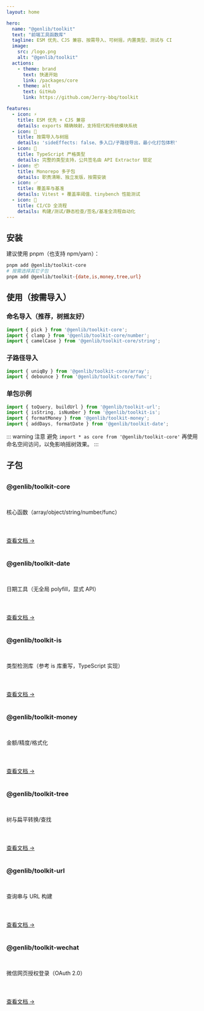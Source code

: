 ```yaml
---
layout: home

hero:
  name: "@genlib/toolkit"
  text: "前端工具函数库"
  tagline: ESM 优先、CJS 兼容、按需导入、可树摇，内置类型、测试与 CI
  image:
    src: /logo.png
    alt: "@genlib/toolkit"
  actions:
    - theme: brand
      text: 快速开始
      link: /packages/core
    - theme: alt
      text: GitHub
      link: https://github.com/Jerry-bbq/toolkit

features:
  - icon: ⚡️
    title: ESM 优先 + CJS 兼容
    details: exports 精确映射，支持现代和传统模块系统
  - icon: 🌲
    title: 按需导入与树摇
    details: 'sideEffects: false、多入口/子路径导出，最小化打包体积'
  - icon: 📘
    title: TypeScript 严格类型
    details: 完整的类型支持，公共签名由 API Extractor 锁定
  - icon: 📦
    title: Monorepo 多子包
    details: 职责清晰、独立发版，按需安装
  - icon: ✅
    title: 覆盖率与基准
    details: Vitest + 覆盖率阈值、tinybench 性能测试
  - icon: 🔄
    title: CI/CD 全流程
    details: 构建/测试/静态检查/签名/基准全流程自动化
---
```


## 安装

建议使用 pnpm（也支持 npm/yarn）：

```bash
pnpm add @genlib/toolkit-core
# 按需选择其它子包
pnpm add @genlib/toolkit-{date,is,money,tree,url}
```

## 使用（按需导入）

### 命名导入（推荐，树摇友好）

```typescript
import { pick } from '@genlib/toolkit-core';
import { clamp } from '@genlib/toolkit-core/number';
import { camelCase } from '@genlib/toolkit-core/string';
```

### 子路径导入

```typescript
import { uniqBy } from '@genlib/toolkit-core/array';
import { debounce } from '@genlib/toolkit-core/func';
```

### 单包示例

```typescript
import { toQuery, buildUrl } from '@genlib/toolkit-url';
import { isString, isNumber } from '@genlib/toolkit-is';
import { formatMoney } from '@genlib/toolkit-money';
import { addDays, formatDate } from '@genlib/toolkit-date';
```

::: warning 注意
避免 `import * as core from '@genlib/toolkit-core'` 再使用命名空间访问，以免影响摇树效果。
:::

## 子包

<div class="package-grid">

### @genlib/toolkit-core
核心函数（array/object/string/number/func）

[查看文档 →](/packages/core)

### @genlib/toolkit-date
日期工具（无全局 polyfill，显式 API）

[查看文档 →](/packages/date)

### @genlib/toolkit-is
类型检测库（参考 is 库重写，TypeScript 实现）

[查看文档 →](/packages/is)

### @genlib/toolkit-money
金额/精度/格式化

[查看文档 →](/packages/money)

### @genlib/toolkit-tree
树与扁平转换/查找

[查看文档 →](/packages/tree)

### @genlib/toolkit-url
查询串与 URL 构建

[查看文档 →](/packages/url)

### @genlib/toolkit-wechat
微信网页授权登录（OAuth 2.0）

[查看文档 →](/packages/wechat)

</div>

<style>
.package-grid {
  display: grid;
  grid-template-columns: repeat(auto-fit, minmax(250px, 1fr));
  gap: 1.5rem;
  margin: 2rem 0;
}

.package-grid h3 {
  margin-top: 0;
  margin-bottom: 0.5rem;
  color: var(--vp-c-brand);
}

.package-grid p {
  margin-bottom: 1rem;
  color: var(--vp-c-text-2);
}
</style>
